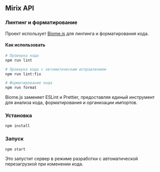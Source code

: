 ## Mirix API

### Линтинг и форматирование

Проект использует [Biome.js](https://biomejs.dev/) для линтинга и форматирования кода.

#### Как использовать

```bash
# Проверка кода
npm run lint

# Проверка кода с автоматическим исправлением
npm run lint:fix

# Форматирование кода
npm run format
```

Biome.js заменяет ESLint и Prettier, предоставляя единый инструмент для анализа кода, форматирования и организации импортов.

### Установка

```bash
npm install
```

### Запуск

```bash
npm start
```

Это запустит сервер в режиме разработки с автоматической перезагрузкой при изменении кода.
